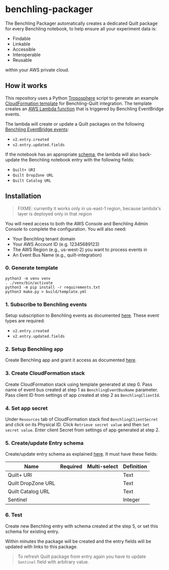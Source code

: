 # benchling-packager

The Benchling Packager automatically creates a dedicated Quilt package for every Benchling notebook,
to help ensure all your experiment data is:

- Findable
- Linkable
- Accessible
- Interoperable
- Reusable

within your AWS private cloud.

## How it works

This repository uses a Python [Troposphere](https://github.com/cloudtools/troposphere) script
to generate an example
[CloudFormation template](https://aws.amazon.com/cloudformation/resources/templates/)
for Benchling-Quilt integration.
The template creates an [AWS Lambda function](https://aws.amazon.com/lambda/)
that is triggered by Benchling EventBridge events.

The lambda will create or update a Quilt packages on the following
[Benchling EventBridge events](https://docs.benchling.com/docs/events-getting-started#event-types):

- `v2.entry.created`
- `v2.entry.updated.fields`

If the notebook has an appropriate [schema](https://help.benchling.com/hc/en-us/articles/9684227216781),
the lambda will also back-update the Benchling notebook entry with the following fields:

- `Quilt+ URI`
- `Quilt DropZone URL`
- `Quilt Catalog URL`

## Installation

> FIXME: currently it works only in us-east-1 region, because lambda's layer is deployed only in that region

You will need access to both the AWS Console and Benchling Admin Console to complete the configuration.
You will also need:

- Your Benchling tenant domain
- Your AWS Account ID (e.g. 12345689123)
- The AWS Region (e.g., us-west-2) you want to process events in
- An Event Bus Name (e.g., quilt-integration)

### 0. Generate template

```shell
python3 -m venv venv
. ./venv/bin/activate
python3 -m pip install -r requirements.txt
python3 make.py > build/template.yml
```

### 1. Subscribe to Benchling events

Setup subscription to Benchling events as documented [here](https://docs.benchling.com/docs/events-getting-started#setting-up-a-subscription).
These event types are required:

* `v2.entry.created`
* `v2.entry.updated.fields`

### 2. Setup Benchling app

Create Benchling app and grant it access as documented [here](https://docs.benchling.com/docs/getting-started-benchling-apps#creating-an-app).

### 3. Create CloudFormation stack

Create CloudFormation stack using template generated at step 0.
Pass name of event bus created at step 1 as `BenchlingEventBusName` parameter.
Pass client ID from settings of app created at step 2 as `BenchlingClientId`.

### 4. Set app secret

Under `Resources` tab of CloudFormation stack find `BenchlingClientSecret` and
click on its Physical ID.
Click `Retrieve secret value` and then `Set secret value`. Enter client Secret
from settings of app generated at step 2.

### 5. Create/update Entry schema

Create/update entry schema as explained [here](https://help.benchling.com/hc/en-us/articles/9684259067917).
It must have these fields:

| Name                  | Required  | Multi-select  | Definition    |
| --------------------- | --------- | ------------- | ------------- |
| Quilt+ URI            |           |               | Text          |
| Quilt DropZone URL    |           |               | Text          |
| Quilt Catalog URL     |           |               | Text          |
| Sentinel              |           |               | Integer       |

### 6. Test

Create new Benchling entry with schema created at the step 5, or set this
schema for existing entry.

Within minutes the package will be created and the entry fields will be
updated with links to this package.

> To refresh Quilt package from entry again you have to update `Sentinel`
field with arbitrary value.
